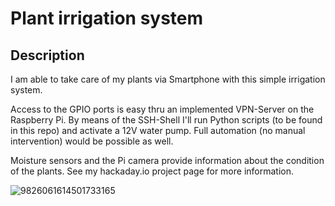 # Plant irrigation system

## Description

I am able to take care of my plants via Smartphone with this simple irrigation system.

Access to the GPIO ports is easy thru an implemented VPN-Server on the Raspberry Pi. By means of the SSH-Shell I'll run Python scripts (to be found in this repo) and activate a 12V water pump. Full automation (no manual intervention) would be possible as well.

Moisture sensors and the Pi camera provide information about the condition of the plants. See my hackaday.io project page for more information.

![9826061614501733165](https://github.com/Florian-Wilhelm/Raspberry-Pi/assets/77980708/322fb2e7-6f49-4acf-b82c-f94dcbb98e05)
